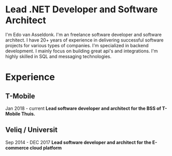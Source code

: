 # Lead .NET Developer and Software Architect

I'm Edo van Asseldonk. I'm an freelance software developer and software architect. I have 20+ years of experience in delivering successful software projects for various types of companies.
I'm specialized in backend development. I mainly focus on building great api's and integrations. I'm highly skilled in SQL and messaging technologies.


# Experience
## T-Mobile
Jan 2018 - current
**Lead software developer and architect for the BSS of T-Mobile Thuis.**

## Veliq / Universit
Sep 2014 - DEC 2017
**Lead software developer and architect for the E-commerce cloud platform**


